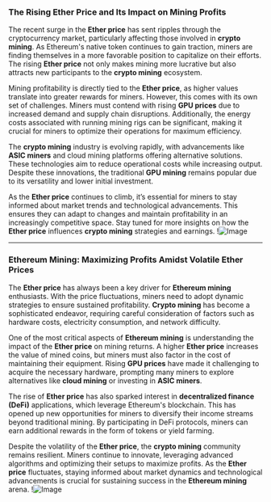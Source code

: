 ### The Rising Ether Price and Its Impact on Mining Profits

The recent surge in the **Ether price** has sent ripples through the cryptocurrency market, particularly affecting those involved in **crypto mining**. As Ethereum's native token continues to gain traction, miners are finding themselves in a more favorable position to capitalize on their efforts. The rising **Ether price** not only makes mining more lucrative but also attracts new participants to the **crypto mining** ecosystem.

Mining profitability is directly tied to the **Ether price**, as higher values translate into greater rewards for miners. However, this comes with its own set of challenges. Miners must contend with rising **GPU prices** due to increased demand and supply chain disruptions. Additionally, the energy costs associated with running mining rigs can be significant, making it crucial for miners to optimize their operations for maximum efficiency.

The **crypto mining** industry is evolving rapidly, with advancements like **ASIC miners** and cloud mining platforms offering alternative solutions. These technologies aim to reduce operational costs while increasing output. Despite these innovations, the traditional **GPU mining** remains popular due to its versatility and lower initial investment.

As the **Ether price** continues to climb, it’s essential for miners to stay informed about market trends and technological advancements. This ensures they can adapt to changes and maintain profitability in an increasingly competitive space. Stay tuned for more insights on how the **Ether price** influences **crypto mining** strategies and earnings. !![Image](https://github.com/user-attachments/assets/590b50a7-4459-4e76-8a31-559aed223621)

---

### Ethereum Mining: Maximizing Profits Amidst Volatile Ether Prices

The **Ether price** has always been a key driver for **Ethereum mining** enthusiasts. With the price fluctuations, miners need to adopt dynamic strategies to ensure sustained profitability. **Crypto mining** has become a sophisticated endeavor, requiring careful consideration of factors such as hardware costs, electricity consumption, and network difficulty.

One of the most critical aspects of **Ethereum mining** is understanding the impact of the **Ether price** on mining returns. A higher **Ether price** increases the value of mined coins, but miners must also factor in the cost of maintaining their equipment. Rising **GPU prices** have made it challenging to acquire the necessary hardware, prompting many miners to explore alternatives like **cloud mining** or investing in **ASIC miners**.

The rise of **Ether price** has also sparked interest in **decentralized finance (DeFi)** applications, which leverage Ethereum's blockchain. This has opened up new opportunities for miners to diversify their income streams beyond traditional mining. By participating in DeFi protocols, miners can earn additional rewards in the form of tokens or yield farming.

Despite the volatility of the **Ether price**, the **crypto mining** community remains resilient. Miners continue to innovate, leveraging advanced algorithms and optimizing their setups to maximize profits. As the **Ether price** fluctuates, staying informed about market dynamics and technological advancements is crucial for sustaining success in the **Ethereum mining** arena. !![Image](https://github.com/user-attachments/assets/590b50a7-4459-4e76-8a31-559aed223621)